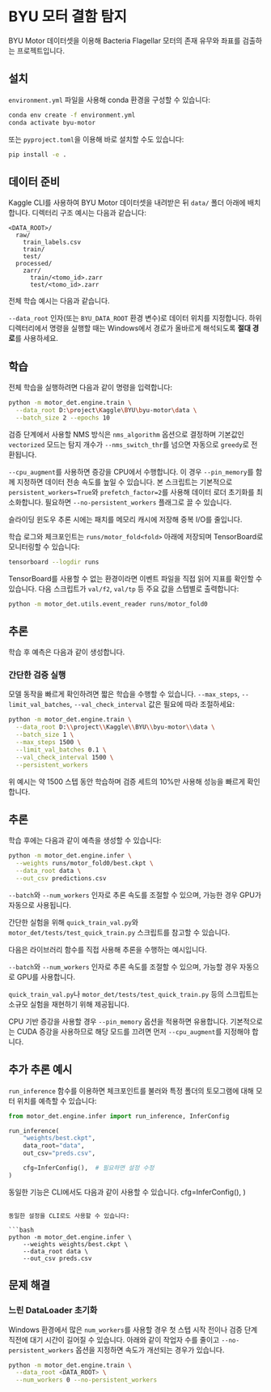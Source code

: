 # BYU 모터 결함 탐지


BYU Motor 데이터셋을 이용해 Bacteria Flagellar 모터의 존재 유무와 좌표를 검출하는 프로젝트입니다.

## 설치

`environment.yml` 파일을 사용해 conda 환경을 구성할 수 있습니다:



```bash
conda env create -f environment.yml
conda activate byu-motor
```


또는 `pyproject.toml`을 이용해 바로 설치할 수도 있습니다:


```bash
pip install -e .
```

## 데이터 준비

Kaggle CLI를 사용하여 BYU Motor 데이터셋을 내려받은 뒤 `data/` 폴더 아래에 배치합니다. 디렉터리 구조 예시는 다음과 같습니다:

```
<DATA_ROOT>/
  raw/
    train_labels.csv
    train/
    test/
  processed/
    zarr/
      train/<tomo_id>.zarr
      test/<tomo_id>.zarr
```



전체 학습 예시는 다음과 같습니다.

`--data_root` 인자(또는 `BYU_DATA_ROOT` 환경 변수)로 데이터 위치를 지정합니다. 하위 디렉터리에서 명령을 실행할 때는 Windows에서 경로가 올바르게 해석되도록 **절대 경로**를 사용하세요.

## 학습

전체 학습을 실행하려면 다음과 같이 명령을 입력합니다:



```bash
python -m motor_det.engine.train \
  --data_root D:\project\Kaggle\BYU\byu-motor\data \
  --batch_size 2 --epochs 10

```


검증 단계에서 사용할 NMS 방식은 `nms_algorithm` 옵션으로 결정하며 기본값인 `vectorized` 모드는 탐지 개수가 `--nms_switch_thr`를 넘으면 자동으로 `greedy`로 전환됩니다.

`--cpu_augment`를 사용하면 증강을 CPU에서 수행합니다. 이 경우 `--pin_memory`를 함께 지정하면 데이터 전송 속도를 높일 수 있습니다. 본 스크립트는 기본적으로 `persistent_workers=True`와 `prefetch_factor=2`를 사용해 데이터 로더 초기화를 최소화합니다. 필요하면 `--no-persistent_workers` 플래그로 끌 수 있습니다.

슬라이딩 윈도우 추론 시에는 패치를 메모리 캐시에 저장해 중복 I/O를 줄입니다.

학습 로그와 체크포인트는 `runs/motor_fold<fold>` 아래에 저장되며 TensorBoard로 모니터링할 수 있습니다:


```bash
tensorboard --logdir runs
```
TensorBoard를 사용할 수 없는 환경이라면 이벤트 파일을 직접 읽어 지표를 확인할 수 있습니다. 다음 스크립트가 `val/f2`, `val/tp` 등 주요 값을 스텝별로 출력합니다:

```bash
python -m motor_det.utils.event_reader runs/motor_fold0
```


## 추론

학습 후 예측은 다음과 같이 생성합니다.

### 간단한 검증 실행

모델 동작을 빠르게 확인하려면 짧은 학습을 수행할 수 있습니다. `--max_steps`, `--limit_val_batches`, `--val_check_interval` 값은 필요에 따라 조절하세요:

```bash
python -m motor_det.engine.train \
  --data_root D:\\project\\Kaggle\\BYU\\byu-motor\\data \
  --batch_size 1 \
  --max_steps 1500 \
  --limit_val_batches 0.1 \
  --val_check_interval 1500 \
  --persistent_workers


```

위 예시는 약 1500 스텝 동안 학습하며 검증 세트의 10%만 사용해 성능을 빠르게 확인합니다.

## 추론

학습 후에는 다음과 같이 예측을 생성할 수 있습니다:



```bash
python -m motor_det.engine.infer \
  --weights runs/motor_fold0/best.ckpt \
  --data_root data \
  --out_csv predictions.csv
```

`--batch`와 `--num_workers` 인자로 추론 속도를 조절할 수 있으며, 가능한 경우 GPU가 자동으로 사용됩니다.

간단한 실험을 위해 `quick_train_val.py`와 `motor_det/tests/test_quick_train.py` 스크립트를 참고할 수 있습니다.


다음은 라이브러리 함수를 직접 사용해 추론을 수행하는 예시입니다.

`--batch`와 `--num_workers` 인자로 추론 속도를 조절할 수 있으며, 가능할 경우 자동으로 GPU를 사용합니다.

`quick_train_val.py`나 `motor_det/tests/test_quick_train.py` 등의 스크립트는 소규모 실험을 재현하기 위해 제공됩니다.

CPU 기반 증강을 사용할 경우 `--pin_memory` 옵션을 적용하면 유용합니다. 기본적으로는 CUDA 증강을 사용하므로 해당 모드를 끄려면 먼저 `--cpu_augment`를 지정해야 합니다.

## 추가 추론 예시

`run_inference` 함수를 이용하면 체크포인트를 불러와 특정 폴더의 토모그램에 대해 모터 위치를 예측할 수 있습니다:


```python
from motor_det.engine.infer import run_inference, InferConfig

run_inference(
    "weights/best.ckpt",
    data_root="data",
    out_csv="preds.csv",

    cfg=InferConfig(),  # 필요하면 설정 수정
)
```

동일한 기능은 CLI에서도 다음과 같이 사용할 수 있습니다.
    cfg=InferConfig(),
)
```

동일한 설정을 CLI로도 사용할 수 있습니다:

```bash
python -m motor_det.engine.infer \
    --weights weights/best.ckpt \
    --data_root data \
    --out_csv preds.csv
```

## 문제 해결

### 느린 DataLoader 초기화

Windows 환경에서 많은 `num_workers`를 사용할 경우 첫 스텝 시작 전이나
검증 단계 직전에 대기 시간이 길어질 수 있습니다.
아래와 같이 작업자 수를 줄이고 `--no-persistent_workers` 옵션을 지정하면
속도가 개선되는 경우가 있습니다.

```bash
python -m motor_det.engine.train \
  --data_root <DATA_ROOT> \
  --num_workers 0 --no-persistent_workers
```

